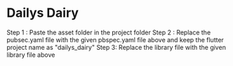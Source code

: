 # Dailys Dairy






Step 1 : Paste the asset folder in the project folder
Step 2 : Replace the pubsec.yaml file with the given pbspec.yaml file above and keep the flutter project name as "dailys_dairy"
Step 3: Replace the library file with the given library file above
